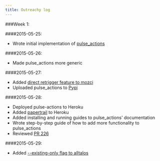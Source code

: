 ```yaml
---
title: Outreachy log
---
```

###Week 1:

####2015-05-25:

* Wrote initial implementation of [pulse_actions](https://github.com/adusca/pulse_actions/)

####2015-05-26:

* Made pulse_actions more generic

####2015-05-27:

* Added [direct retrigger feature to mozci](https://github.com/armenzg/mozilla_ci_tools/pull/224)
* Uploaded pulse_actions to [Pypi](https://pypi.python.org/pypi/pulse-actions)

####2015-05-28:

* Deployed pulse-actions to Heroku
* Added [papertrail](https://addons-sso.heroku.com/apps/pulse-actions/addons/papertrail?q=worker) to Heroku
* Added installing and running guides to pulse_actions' documentation
* Wrote step-by-step guide of how to add more functionality to pulse_actions
* Reviewed [PR 226](https://github.com/armenzg/mozilla_ci_tools/pull/226)

####2015-05-29:

* Added [--existing-only flag to alltalos](https://github.com/armenzg/mozilla_ci_tools/pull/228)
